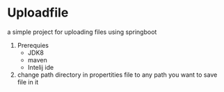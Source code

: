# Uploadfile
a simple project for uploading files using springboot 
1. Prerequies 
    - JDK8
    - maven
    - Intelij ide
2. change path directory in propertities file to any path you want to save file in it 

    

